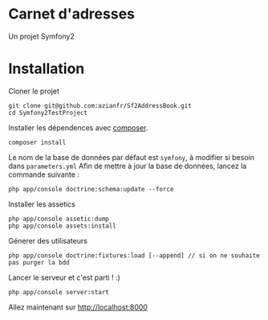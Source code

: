 # Carnet d'adresses

Un projet Symfony2

# Installation

Cloner le projet 

```
git clone git@github.com:azianfr/Sf2AddressBook.git
cd Symfony2TestProject
```

Installer les dépendences avec [composer](https://getcomposer.org/).

```
composer install
```

Le nom de la base de données par défaut est `symfony`, à modifier si besoin dans `parameters.yml`
Afin de mettre à jour la base de données, lancez la commande suivante :

```
php app/console doctrine:schema:update --force
```

Installer les assetics

```
php app/console assetic:dump
php app/console assets:install
```

Génerer des utilisateurs

```
php app/console doctrine:fixtures:load [--append] // si on ne souhaite pas purger la bdd
```

Lancer le serveur et c'est parti ! :)

```
php app/console server:start
```

Allez maintenant sur [http://localhost:8000](http://localhost:8000)
